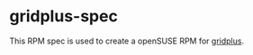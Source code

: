 # gridplus-spec

This RPM spec is used to create a openSUSE RPM for [gridplus](http://www.satisoft.com/tcltk/gridplus2/).

